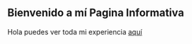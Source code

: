 ## Bienvenido a mí Pagina Informativa

Hola puedes ver toda mi experiencia [aquí](https://jsmg.github.io)
